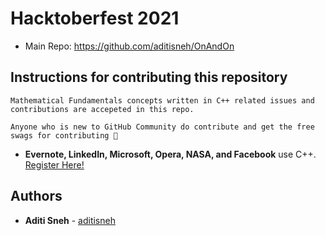 # Hacktoberfest 2021

* Main Repo: https://github.com/aditisneh/OnAndOn


## Instructions for contributing this repository

```Mathematical Fundamentals concepts written in C++ related issues and contributions are accepeted in this repo. ```

```Anyone who is new to GitHub Community do contribute and get the free swags for contributing 🎊 ```


* **Evernote, LinkedIn, Microsoft, Opera, NASA, and Facebook** use C++.
<a href="https://hacktoberfest.digitalocean.com/" target="_blank"><br>Register Here! </a><br>


## Authors

* **Aditi Sneh**  - [aditisneh](https://github.com/aditisneh)
